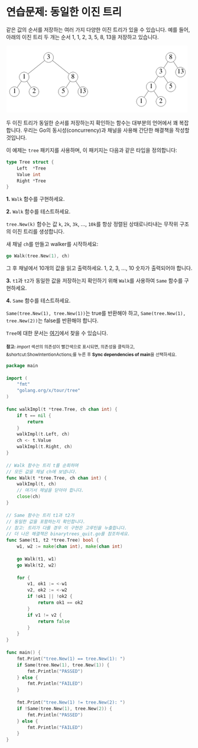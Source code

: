 # 연습문제: 동일한 이진 트리

같은 값의 순서를 저장하는 여러 가지 다양한 이진 트리가 있을 수 있습니다. 예를 들어, 아래의 이진 트리 두 개는 순서 1, 1, 2, 3, 5, 8, 13을 저장하고 있습니다.

![Tree Image](tree.png)

두 이진 트리가 동일한 순서를 저장하는지 확인하는 함수는 대부분의 언어에서 꽤 복잡합니다. 우리는 Go의 동시성(concurrency)과 채널을 사용해 간단한 해결책을 작성할 것입니다.

이 예제는 `tree` 패키지를 사용하며, 이 패키지는 다음과 같은 타입을 정의합니다:

```go
type Tree struct {
	Left  *Tree
	Value int
	Right *Tree
}
```

**1.** `Walk` 함수를 구현하세요.

**2.** `Walk` 함수를 테스트하세요.

`tree.New(k)` 함수는 값 `k`, `2k`, `3k`, ..., `10k`를 항상 정렬된 상태로나타내는 무작위 구조의 이진 트리를 생성합니다.

새 채널 `ch`를 만들고 walker를 시작하세요:

```go
go Walk(tree.New(1), ch)
```

그 후 채널에서 10개의 값을 읽고 출력하세요. 1, 2, 3, ..., 10 숫자가 출력되어야 합니다.

**3.** `t1`과 `t2`가 동일한 값을 저장하는지 확인하기 위해 `Walk`를 사용하여 `Same` 함수를 구현하세요.

**4.** `Same` 함수를 테스트하세요.

`Same(tree.New(1), tree.New(1))`는 true를 반환해야 하고, `Same(tree.New(1), tree.New(2))`는 false를 반환해야 합니다.

`Tree`에 대한 문서는 [여기](https://godoc.org/golang.org/x/tour/tree#Tree)에서 찾을 수 있습니다.

<sub>**참고:** _import_ 섹션의 의존성이 빨간색으로 표시되면, 의존성을 클릭하고, <span class="shortcut">&shortcut:ShowIntentionActions;</span>를 누른 후 **Sync dependencies of main**을 선택하세요.</sub>

<div class="hint" title="가능한 해결책을 보려면 클릭하세요">

```go
package main

import (
	"fmt"
	"golang.org/x/tour/tree"
)

func walkImpl(t *tree.Tree, ch chan int) {
	if t == nil {
		return
	}
	walkImpl(t.Left, ch)
	ch <- t.Value
	walkImpl(t.Right, ch)
}

// Walk 함수는 트리 t를 순회하며
// 모든 값을 채널 ch에 보냅니다.
func Walk(t *tree.Tree, ch chan int) {
	walkImpl(t, ch)
	// 여기서 채널을 닫아야 합니다.
	close(ch)
}

// Same 함수는 트리 t1과 t2가
// 동일한 값을 포함하는지 확인합니다.
// 참고: 트리가 다를 경우 이 구현은 고루틴을 누출합니다.
// 더 나은 해결책은 binarytrees_quit.go를 참조하세요.
func Same(t1, t2 *tree.Tree) bool {
	w1, w2 := make(chan int), make(chan int)

	go Walk(t1, w1)
	go Walk(t2, w2)

	for {
		v1, ok1 := <-w1
		v2, ok2 := <-w2
		if !ok1 || !ok2 {
			return ok1 == ok2
		}
		if v1 != v2 {
			return false
		}
	}
}

func main() {
	fmt.Print("tree.New(1) == tree.New(1): ")
	if Same(tree.New(1), tree.New(1)) {
		fmt.Println("PASSED")
	} else {
		fmt.Println("FAILED")
	}

	fmt.Print("tree.New(1) != tree.New(2): ")
	if !Same(tree.New(1), tree.New(2)) {
		fmt.Println("PASSED")
	} else {
		fmt.Println("FAILED")
	}
}
```

</div>
